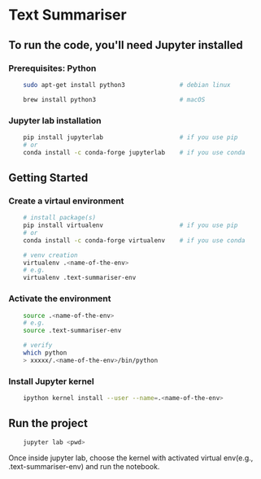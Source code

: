 # Text Summariser

## To run the code, you'll need Jupyter installed

### Prerequisites: Python
```bash
    sudo apt-get install python3               # debian linux

    brew install python3                       # macOS
```

### Jupyter lab installation
```bash
    pip install jupyterlab                     # if you use pip
    # or
    conda install -c conda-forge jupyterlab    # if you use conda
```

## Getting Started

### Create a virtaul environment
```bash
    # install package(s)
    pip install virtualenv                     # if you use pip
    # or
    conda install -c conda-forge virtualenv    # if you use conda

    # venv creation
    virtualenv .<name-of-the-env>
    # e.g.
    virtualenv .text-summariser-env
```

### Activate the environment
```bash
    source .<name-of-the-env>
    # e.g.
    source .text-summariser-env

    # verify
    which python
    > xxxxx/.<name-of-the-env>/bin/python
```

### Install Jupyter kernel
```bash
    ipython kernel install --user --name=.<name-of-the-env>
```

## Run the project
```bash
    jupyter lab <pwd>
```
Once inside jupyter lab, choose the kernel with activated virtual env(e.g., .text-summariser-env) and run the notebook.